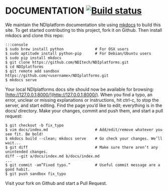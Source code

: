 DOCUMENTATION [![Build status](https://travis-ci.org/nditech/NDIplatforms.svg)](https://travis-ci.org/nditech/NDIplatforms)
=============

We maintain the NDIplatform documentation site using
[mkdocs](http://www.mkdocs.org/) to build this site. To get started
contributing to this project, fork it on Github. Then install mkdocs and clone
this repo:

    :::console
    $ sudo brew install python              # For OSX users
    $ sudo aptitude install python-pip      # For Debian/Ubuntu users
    $ sudo pip install mkdocs
    $ git clone https://github.com/NDItech/NDIplatforms.git
    $ cd NDIplatforms
    $ git remote add sandbox https://github.com/<username>/NDIplatforms.git
    $ mkdocs serve

Your local NDIplatforms docs site should now be available for browsing:
[http://127.0.0.1:8000/](http://127.0.0.1:8000/). When you find a typo, an error, unclear or missing
explanations or instructions, hit ctrl-c, to stop the server, and start
editing. Find the page you’d like to edit; everything is in the docs/
directory. Make your changes, commit and push them, and start a pull request:

    $ git checkout -b fix_typo
    $ vim docs/index.md                     # Add/edit/remove whatever you see fit. Be bold!
    $ mkdocs build --clean; mkdocs serve    # Go check your changes. We’ll wait...
    $ git diff                              # Make sure there aren’t any unintended changes.
    diff --git a/docs/index.md b/docs/index.md
    ...
    $ git commit -am”Fixed typo.”           # Useful commit message are a good habit.
    $ git push sandbox fix_typo

Visit your fork on Github and start a Pull Request.
